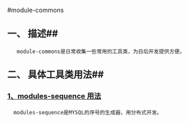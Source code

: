 #module-commons
## 一、 描述##
       module-commons是日常收集一些常用的工具类，为日后开发提供方便。
   
## 二、 具体工具类用法##
### [1、modules-sequence 用法](modules-sequence.md "用法") ###
      modules-sequence是MYSQL的序号的生成器，用分布式开发。

